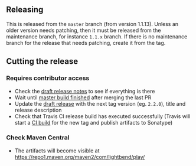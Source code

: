## Releasing

This is released from the `master` branch (from version 1.1.13). Unless an older version needs patching, then it must be released from the maintenance branch, for instance `1.1.x` branch. If there is no maintenance branch for the release that needs patching, create it from the tag.

## Cutting the release

### Requires contributor access

- Check the [draft release notes](https://github.com/playframework/play-file-watch/releases) to see if everything is there
- Wait until [master build finished](https://travis-ci.com/github/playframework/play-file-watch/builds) after merging the last PR
- Update the [draft release](https://github.com/playframework/play-file-watch/releases) with the next tag version (eg. `2.2.0`), title and release description
- Check that Travis CI release build has executed successfully (Travis will start a [CI build](https://travis-ci.com/github/playframework/play-file-watch/builds) for the new tag and publish artifacts to Sonatype)

### Check Maven Central

- The artifacts will become visible at https://repo1.maven.org/maven2/com/lightbend/play/
